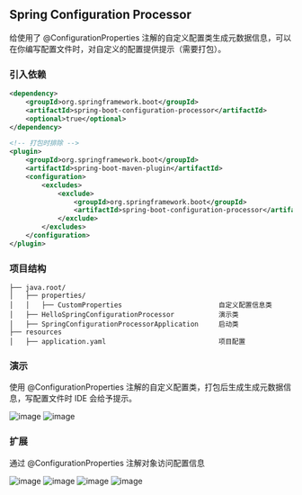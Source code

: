 ## Spring Configuration Processor

给使用了 @ConfigurationProperties 注解的自定义配置类生成元数据信息，可以在你编写配置文件时，对自定义的配置提供提示（需要打包）。

### 引入依赖

```xml
<dependency>
    <groupId>org.springframework.boot</groupId>
    <artifactId>spring-boot-configuration-processor</artifactId>
    <optional>true</optional>
</dependency>
```

```xml
<!-- 打包时排除 -->
<plugin>
    <groupId>org.springframework.boot</groupId>
    <artifactId>spring-boot-maven-plugin</artifactId>
    <configuration>
        <excludes>
            <exclude>
                <groupId>org.springframework.boot</groupId>
                <artifactId>spring-boot-configuration-processor</artifactId>
            </exclude>
        </excludes>
    </configuration>
</plugin>
```

### 项目结构

```
├── java.root/
│   ├── properties/
│   │   ├── CustomProperties                        自定义配置信息类
│   ├── HelloSpringConfigurationProcessor           演示类
│   ├── SpringConfigurationProcessorApplication     启动类
├── resources
│   ├── application.yaml                            项目配置
```

### 演示

使用 @ConfigurationProperties 注解的自定义配置类，打包后生成生成元数据信息，写配置文件时 IDE 会给予提示。

![image](https://cdn.jsdelivr.net/gh/Humble-Xiang/picx-images@master/geek/image.40o65twl55q0.png)
![image](https://cdn.jsdelivr.net/gh/Humble-Xiang/picx-images@master/geek/image.3iex9f8f37k0.png)

### 扩展

通过 @ConfigurationProperties 注解对象访问配置信息

![image](https://cdn.jsdelivr.net/gh/Humble-Xiang/picx-images@master/geek/image.65d04do5wn40.png)
![image](https://cdn.jsdelivr.net/gh/Humble-Xiang/picx-images@master/geek/image.59f52eag5x00.png)
![image](https://cdn.jsdelivr.net/gh/Humble-Xiang/picx-images@master/geek/image.4b2c1cwq9ja0.png)
![image](https://cdn.jsdelivr.net/gh/Humble-Xiang/picx-images@master/geek/image.q0zzgxswgb4.png)
